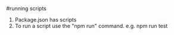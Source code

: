 #running scripts

1. Package.json has scripts
2. To run a script use the "npm run" command. e.g. npm run test